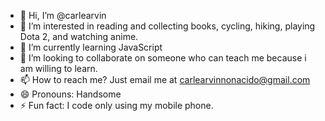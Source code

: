 - 👋 Hi, I’m @carlearvin 
- 👀 I’m interested in reading and collecting books, cycling, hiking, playing Dota 2, and watching anime.
- 🌱 I’m currently learning JavaScript
- 💞️ I’m looking to collaborate on someone who can teach me because i am willing to learn.
- 📫 How to reach me? Just email me at carlearvinnonacido@gmail.com
- 😄 Pronouns: Handsome 
- ⚡ Fun fact: I code only using my mobile phone.

<!---
carlearvin/carlearvin is a ✨ special ✨ repository because its `README.md` (this file) appears on your GitHub profile.
You can click the Preview link to take a look at your changes.
--->
